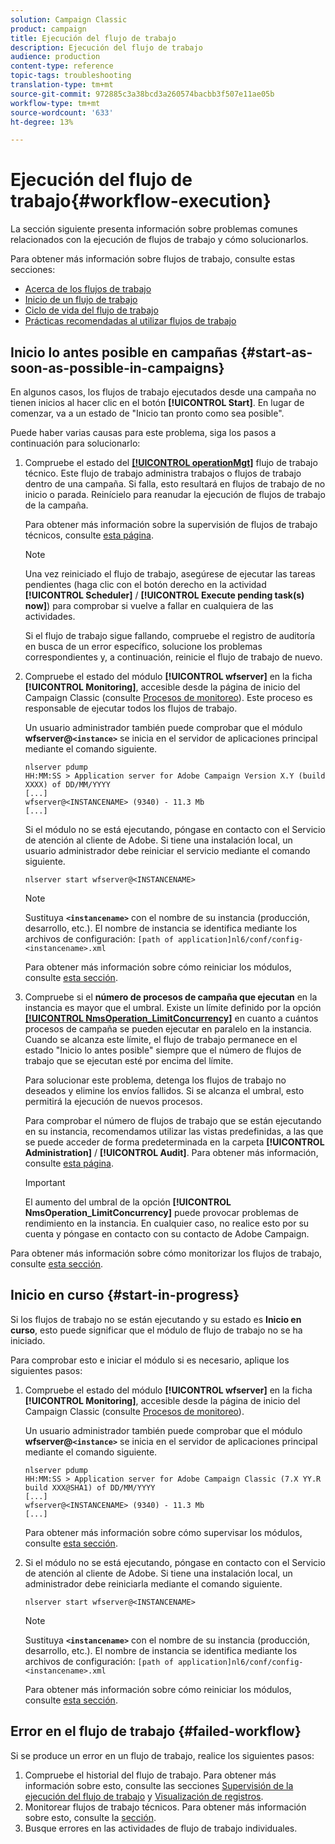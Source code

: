 ```yaml
---
solution: Campaign Classic
product: campaign
title: Ejecución del flujo de trabajo
description: Ejecución del flujo de trabajo
audience: production
content-type: reference
topic-tags: troubleshooting
translation-type: tm+mt
source-git-commit: 972885c3a38bcd3a260574bacbb3f507e11ae05b
workflow-type: tm+mt
source-wordcount: '633'
ht-degree: 13%

---
```



# Ejecución del flujo de trabajo{#workflow-execution}

La sección siguiente presenta información sobre problemas comunes relacionados con la ejecución de flujos de trabajo y cómo solucionarlos.

Para obtener más información sobre flujos de trabajo, consulte estas secciones:

* [Acerca de los flujos de trabajo](../../workflow/using/about-workflows.md)
* [Inicio de un flujo de trabajo](../../workflow/using/starting-a-workflow.md)
* [Ciclo de vida del flujo de trabajo](../../workflow/using/workflow-life-cycle.md)
* [Prácticas recomendadas al utilizar flujos de trabajo](../../workflow/using/workflow-best-practices.md)

## Inicio lo antes posible en campañas {#start-as-soon-as-possible-in-campaigns}

En algunos casos, los flujos de trabajo ejecutados desde una campaña no tienen inicios al hacer clic en el botón **[!UICONTROL Start]**. En lugar de comenzar, va a un estado de &quot;Inicio tan pronto como sea posible&quot;.

Puede haber varias causas para este problema, siga los pasos a continuación para solucionarlo:

1. Compruebe el estado del [**[!UICONTROL operationMgt]**](../../workflow/using/campaign.md) flujo de trabajo técnico. Este flujo de trabajo administra trabajos o flujos de trabajo dentro de una campaña. Si falla, esto resultará en flujos de trabajo de no inicio o parada. Reinícielo para reanudar la ejecución de flujos de trabajo de la campaña.

   Para obtener más información sobre la supervisión de flujos de trabajo técnicos, consulte [esta página](../../workflow/using/monitoring-technical-workflows.md).

   >[!NOTE]
   >
   >Una vez reiniciado el flujo de trabajo, asegúrese de ejecutar las tareas pendientes (haga clic con el botón derecho en la actividad **[!UICONTROL Scheduler]** / **[!UICONTROL Execute pending task(s) now]**) para comprobar si vuelve a fallar en cualquiera de las actividades.

   Si el flujo de trabajo sigue fallando, compruebe el registro de auditoría en busca de un error específico, solucione los problemas correspondientes y, a continuación, reinicie el flujo de trabajo de nuevo.

1. Compruebe el estado del módulo **[!UICONTROL wfserver]** en la ficha **[!UICONTROL Monitoring]**, accesible desde la página de inicio del Campaign Classic (consulte [Procesos de monitoreo](../../production/using/monitoring-processes.md)). Este proceso es responsable de ejecutar todos los flujos de trabajo.

   Un usuario administrador también puede comprobar que el módulo **wfserver@`<instance>`** se inicia en el servidor de aplicaciones principal mediante el comando siguiente.

   ```
   nlserver pdump
   HH:MM:SS > Application server for Adobe Campaign Version X.Y (build XXXX) of DD/MM/YYYY
   [...]
   wfserver@<INSTANCENAME> (9340) - 11.3 Mb
   [...]
   ```

   Si el módulo no se está ejecutando, póngase en contacto con el Servicio de atención al cliente de Adobe. Si tiene una instalación local, un usuario administrador debe reiniciar el servicio mediante el comando siguiente.

   ```
   nlserver start wfserver@<INSTANCENAME>
   ```

   >[!NOTE]
   >
   >Sustituya **`<instancename>`** con el nombre de su instancia (producción, desarrollo, etc.). El nombre de instancia se identifica mediante los archivos de configuración:
   >`[path of application]nl6/conf/config-<instancename>.xml`

   Para obtener más información sobre cómo reiniciar los módulos, consulte [esta sección](../../production/using/usual-commands.md#module-launch-commands).

1. Compruebe si el **número de procesos de campaña que ejecutan** en la instancia es mayor que el umbral. Existe un límite definido por la opción [**[!UICONTROL NmsOperation_LimitConcurrency]**](../../installation/using/configuring-campaign-options.md#campaign-e-workflow-management) en cuanto a cuántos procesos de campaña se pueden ejecutar en paralelo en la instancia. Cuando se alcanza este límite, el flujo de trabajo permanece en el estado &quot;Inicio lo antes posible&quot; siempre que el número de flujos de trabajo que se ejecutan esté por encima del límite.

   Para solucionar este problema, detenga los flujos de trabajo no deseados y elimine los envíos fallidos. Si se alcanza el umbral, esto permitirá la ejecución de nuevos procesos.

   Para comprobar el número de flujos de trabajo que se están ejecutando en su instancia, recomendamos utilizar las vistas predefinidas, a las que se puede acceder de forma predeterminada en la carpeta **[!UICONTROL Administration]** / **[!UICONTROL Audit]**. Para obtener más información, consulte [esta página](../../workflow/using/monitoring-workflow-execution.md#filtering-workflows-status).

   >[!IMPORTANT]
   >
   >El aumento del umbral de la opción **[!UICONTROL NmsOperation_LimitConcurrency]** puede provocar problemas de rendimiento en la instancia. En cualquier caso, no realice esto por su cuenta y póngase en contacto con su contacto de Adobe Campaign.

Para obtener más información sobre cómo monitorizar los flujos de trabajo, consulte [esta sección](../../workflow/using/monitoring-workflow-execution.md).

## Inicio en curso {#start-in-progress}

Si los flujos de trabajo no se están ejecutando y su estado es **Inicio en curso**, esto puede significar que el módulo de flujo de trabajo no se ha iniciado.

Para comprobar esto e iniciar el módulo si es necesario, aplique los siguientes pasos:

1. Compruebe el estado del módulo **[!UICONTROL wfserver]** en la ficha **[!UICONTROL Monitoring]**, accesible desde la página de inicio del Campaign Classic (consulte [Procesos de monitoreo](../../production/using/monitoring-processes.md)).

   Un usuario administrador también puede comprobar que el módulo **wfserver@`<instance>`** se inicia en el servidor de aplicaciones principal mediante el comando siguiente.

   ```
   nlserver pdump
   HH:MM:SS > Application server for Adobe Campaign Classic (7.X YY.R build XXX@SHA1) of DD/MM/YYYY
   [...]
   wfserver@<INSTANCENAME> (9340) - 11.3 Mb
   [...]
   ```

   Para obtener más información sobre cómo supervisar los módulos, consulte [esta sección](../../production/using/usual-commands.md#monitoring-commands-).

1. Si el módulo no se está ejecutando, póngase en contacto con el Servicio de atención al cliente de Adobe. Si tiene una instalación local, un administrador debe reiniciarla mediante el comando siguiente.

   ```
   nlserver start wfserver@<INSTANCENAME>
   ```

   >[!NOTE]
   >
   >Sustituya **`<instancename>`** con el nombre de su instancia (producción, desarrollo, etc.). El nombre de instancia se identifica mediante los archivos de configuración:
   >`[path of application]nl6/conf/config-<instancename>.xml`

   Para obtener más información sobre cómo reiniciar los módulos, consulte [esta sección](../../production/using/usual-commands.md#module-launch-commands).

## Error en el flujo de trabajo {#failed-workflow}

Si se produce un error en un flujo de trabajo, realice los siguientes pasos:

1. Compruebe el historial del flujo de trabajo. Para obtener más información sobre esto, consulte las secciones [Supervisión de la ejecución del flujo de trabajo](../../workflow/using/monitoring-workflow-execution.md) y [Visualización de registros](../../workflow/using/monitoring-workflow-execution.md#displaying-logs).
1. Monitorear flujos de trabajo técnicos. Para obtener más información sobre esto, consulte la [sección](../../workflow/using/monitoring-technical-workflows.md).
1. Busque errores en las actividades de flujo de trabajo individuales.
